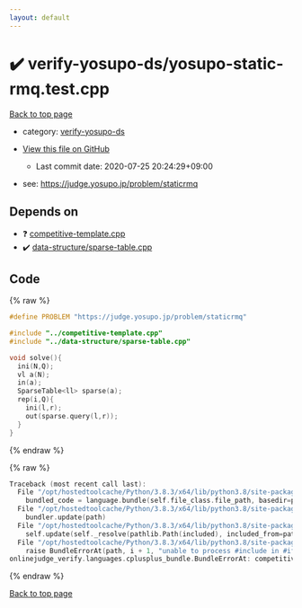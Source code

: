 ```yaml
---
layout: default
---
```


<!-- mathjax config similar to math.stackexchange -->
<script type="text/javascript" async
  src="https://cdnjs.cloudflare.com/ajax/libs/mathjax/2.7.5/MathJax.js?config=TeX-MML-AM_CHTML">
</script>
<script type="text/x-mathjax-config">
  MathJax.Hub.Config({
    TeX: { equationNumbers: { autoNumber: "AMS" }},
    tex2jax: {
      inlineMath: [ ['$','$'] ],
      processEscapes: true
    },
    "HTML-CSS": { matchFontHeight: false },
    displayAlign: "left",
    displayIndent: "2em"
  });
</script>

<script type="text/javascript" src="https://cdnjs.cloudflare.com/ajax/libs/jquery/3.4.1/jquery.min.js"></script>
<script src="https://cdn.jsdelivr.net/npm/jquery-balloon-js@1.1.2/jquery.balloon.min.js" integrity="sha256-ZEYs9VrgAeNuPvs15E39OsyOJaIkXEEt10fzxJ20+2I=" crossorigin="anonymous"></script>
<script type="text/javascript" src="../../assets/js/copy-button.js"></script>
<link rel="stylesheet" href="../../assets/css/copy-button.css" />


# :heavy_check_mark: verify-yosupo-ds/yosupo-static-rmq.test.cpp

<a href="../../index.html">Back to top page</a>

* category: <a href="../../index.html#bd0671126b1c769555a4a09b2a39dde2">verify-yosupo-ds</a>
* <a href="{{ site.github.repository_url }}/blob/master/verify-yosupo-ds/yosupo-static-rmq.test.cpp">View this file on GitHub</a>
    - Last commit date: 2020-07-25 20:24:29+09:00


* see: <a href="https://judge.yosupo.jp/problem/staticrmq">https://judge.yosupo.jp/problem/staticrmq</a>


## Depends on

* :question: <a href="../../library/competitive-template.cpp.html">competitive-template.cpp</a>
* :heavy_check_mark: <a href="../../library/data-structure/sparse-table.cpp.html">data-structure/sparse-table.cpp</a>


## Code

<a id="unbundled"></a>
{% raw %}
```cpp
#define PROBLEM "https://judge.yosupo.jp/problem/staticrmq"

#include "../competitive-template.cpp"
#include "../data-structure/sparse-table.cpp"

void solve(){
  ini(N,Q);
  vl a(N);
  in(a);
  SparseTable<ll> sparse(a);
  rep(i,Q){
    ini(l,r);
    out(sparse.query(l,r));
  }
}
```
{% endraw %}

<a id="bundled"></a>
{% raw %}
```cpp
Traceback (most recent call last):
  File "/opt/hostedtoolcache/Python/3.8.3/x64/lib/python3.8/site-packages/onlinejudge_verify/docs.py", line 349, in write_contents
    bundled_code = language.bundle(self.file_class.file_path, basedir=pathlib.Path.cwd())
  File "/opt/hostedtoolcache/Python/3.8.3/x64/lib/python3.8/site-packages/onlinejudge_verify/languages/cplusplus.py", line 185, in bundle
    bundler.update(path)
  File "/opt/hostedtoolcache/Python/3.8.3/x64/lib/python3.8/site-packages/onlinejudge_verify/languages/cplusplus_bundle.py", line 307, in update
    self.update(self._resolve(pathlib.Path(included), included_from=path))
  File "/opt/hostedtoolcache/Python/3.8.3/x64/lib/python3.8/site-packages/onlinejudge_verify/languages/cplusplus_bundle.py", line 306, in update
    raise BundleErrorAt(path, i + 1, "unable to process #include in #if / #ifdef / #ifndef other than include guards")
onlinejudge_verify.languages.cplusplus_bundle.BundleErrorAt: competitive-template.cpp: line 108: unable to process #include in #if / #ifdef / #ifndef other than include guards

```
{% endraw %}

<a href="../../index.html">Back to top page</a>

